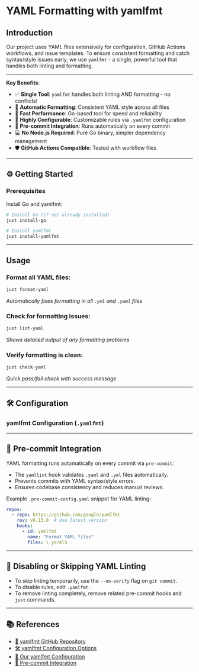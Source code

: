 # YAML Formatting with yamlfmt

## Introduction
Our project uses YAML files extensively for configuration, GitHub Actions workflows, and issue templates. To ensure consistent formatting and catch syntax/style issues early, we use `yamlfmt` - a single, powerful tool that handles both linting and formatting.

---

**Key Benefits**:
* ✅ **Single Tool**: `yamlfmt` handles both linting AND formatting - no conflicts!
* 🎨 **Automatic Formatting**: Consistent YAML style across all files
* 🚀 **Fast Performance**: Go-based tool for speed and reliability
* 🔧 **Highly Configurable**: Customizable rules via `.yamlfmt` configuration
* 🤖 **Pre-commit Integration**: Runs automatically on every commit
* 💻 **No Node.js Required**: Pure Go binary, simpler dependency management
* 🛡️ **GitHub Actions Compatible**: Tested with workflow files

---

## ⚙️ Getting Started

### Prerequisites
Install Go and yamlfmt:
```bash
# Install Go (if not already installed)
just install-go

# Install yamlfmt
just install-yamlfmt

```

---

## Usage

### **Format all YAML files:**
```bash
just format-yaml
```
*Automatically fixes formatting in all `.yml` and `.yaml` files*

### **Check for formatting issues:**
```bash
just lint-yaml
```
*Shows detailed output of any formatting problems*

### **Verify formatting is clean:**
```bash
just check-yaml
```
*Quick pass/fail check with success message*

---

## 🛠 Configuration

### yamlfmt Configuration (`.yamlfmt`)

---

## 🔄 Pre-commit Integration

YAML formatting runs automatically on every commit via `pre-commit`:

- The `yamllint` hook validates `.yaml` and `.yml` files automatically.
- Prevents commits with YAML syntax/style errors.
- Ensures codebase consistency and reduces manual reviews.

Example `.pre-commit-config.yaml` snippet for YAML linting:

```yaml
repos:
  - repo: https://github.com/google/yamlfmt
    rev: v0.13.0  # Use latest version
    hooks:
      - id: yamlfmt
        name: "Format YAML files"
        files: \.ya?ml$
```

---

## 🛑 Disabling or Skipping YAML Linting

- To skip linting temporarily, use the `--no-verify` flag on `git commit`.
- To disable rules, edit `.yamlfmt`.
- To remove linting completely, remove related pre-commit hooks and `just` commands.

---

## 📚 References

* [📘 yamlfmt GitHub Repository](https://github.com/google/yamlfmt)
* [🛠 yamlfmt Configuration Options](https://github.com/google/yamlfmt#configuration)
* [🔧 Our yamlfmt Configuration](.yamlfmt)
* [🚀 Pre-commit Integration](https://pre-commit.com/)
